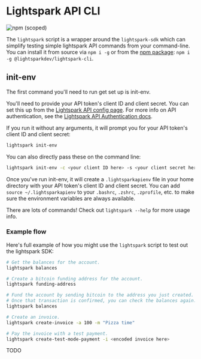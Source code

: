 # Lightspark API CLI

![npm (scoped)](https://img.shields.io/npm/v/@lightsparkdev/lightspark-cli)

The `lightspark` script is a wrapper around the `lightspark-sdk` which can simplify testing simple lightspark API commands from your command-line. You can install it from source via `npm i -g` or from the [npm package](https://www.npmjs.com/package/@lightsparkdev/lightspark-cli): `npm i -g @lightsparkdev/lightspark-cli`.

## init-env

The first command you'll need to run get set up is init-env.

You'll need to provide your API token's client ID and client secret. You can set this up from the [Lightspark API config page](https://app.lightspark.com/api-config). For more info on API authentication, see the [Lightspark API Authentication docs](https://app.lightspark.com/docs/api/authentication).

If you run it without any arguments, it will prompt you for your API token's client ID and client secret:

```bash
lightspark init-env
```

You can also directly pass these on the command line:

```bash
lightspark init-env -c <your client ID here> -s <your client secret here>
```

Once you've run init-env, it will create a `.lightsparkapienv` file in your home directory with your API token's client ID and client secret. You can add `source ~/.lightsparkapienv` to your `.bashrc`, `.zshrc`, `.zprofile`, etc. to make sure the environment variables are always available.

There are lots of commands! Check out `lightspark --help` for more usage info.

### Example flow

Here's full example of how you might use the `lightspark` script to test out the lightspark SDK:

```bash
# Get the balances for the account.
lightspark balances

# Create a bitcoin funding address for the account.
lightspark funding-address

# Fund the account by sending bitcoin to the address you just created.
# Once that transaction is confirmed, you can check the balances again.
lightspark balances

# Create an invoice.
lightspark create-invoice -a 100 -m "Pizza time"

# Pay the invoice with a test payment.
lightspark create-test-mode-payment -i <encoded invoice here>
```

TODO
